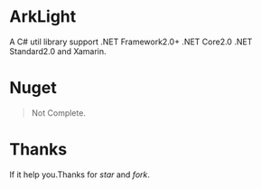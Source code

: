 # ArkLight
A C# util library support .NET Framework2.0+ .NET Core2.0 .NET Standard2.0 and Xamarin.

# Nuget

> Not Complete.

# Thanks

If it help you.Thanks for *star* and *fork*.

